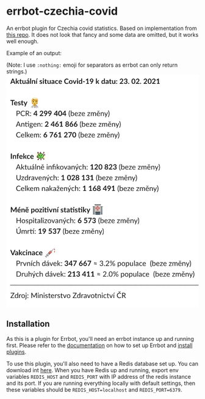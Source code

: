 # errbot-czechia-covid
An errbot plugin for Czechia covid statistics.
Based on implementation from [this repo](https://github.com/MatyasKriz/situace).
It does not look that fancy and some data are omitted, but it works well enough.

Example of an output:

(Note: I use `:nothing:` emoji for separators as errbot can only return strings.)
![Czechia-Covid plugin output](/res/screenshot.jpg)

## Installation
As this is a plugin for Errbot, you'll need an errbot instance up and running first.
Please refer to the [documentation](https://errbot.readthedocs.io/en/latest/user_guide/setup.html#installation)
on how to set up Errbot and [install plugins](https://errbot.readthedocs.io/en/latest/user_guide/administration.html#installing-plugins).

To use this plugin, you'll also need to have a Redis database set up.
You can download int [here](https://redis.io/download).
When you have Redis up and running, export env variables `REDIS_HOST` and `REDIS_PORT` 
with IP address of the redis instance and its port.
If you are running everything locally with default settings, then these variables should be
`REDIS_HOST=localhost` and `REDIS_PORT=6379`.
